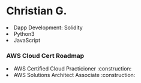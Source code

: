 # Christian G.
<li>Dapp Development: Solidity</li>
<li>Python3</li>
<li>JavaScript</li>

### AWS Cloud Cert Roadmap
<li>AWS Certified Cloud Practicioner :construction: </li>
<li>AWS Solutions Architect Associate :construction: </li>

<!---
ChristianGobin/ChristianGobin is a ✨ special ✨ repository because its `README.md` (this file) appears on your GitHub profile.
You can click the Preview link to take a look at your changes.
--->

